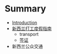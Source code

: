 # Summary

* [Introduction](README.md)
* [新西兰打工度­假指南](whv_guide.md)
   * transport
   * [签证](working_holiday_visa.md)
* 新西兰公众交通

